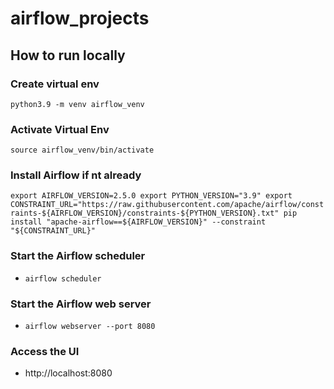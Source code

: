 # airflow_projects

## How to run locally

### Create virtual env
`python3.9 -m venv airflow_venv`

### Activate Virtual Env
`source airflow_venv/bin/activate`

### Install Airflow if nt already
`export AIRFLOW_VERSION=2.5.0
export PYTHON_VERSION="3.9"
export CONSTRAINT_URL="https://raw.githubusercontent.com/apache/airflow/constraints-${AIRFLOW_VERSION}/constraints-${PYTHON_VERSION}.txt"
pip install "apache-airflow==${AIRFLOW_VERSION}" --constraint "${CONSTRAINT_URL}"`

### Start the Airflow scheduler
- `airflow scheduler`

### Start the Airflow web server
- `airflow webserver --port 8080`

### Access the UI
- http://localhost:8080



